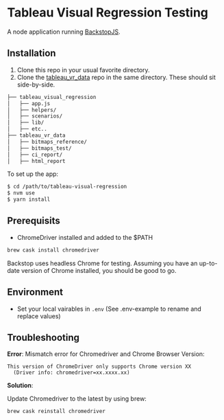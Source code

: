 # Tableau Visual Regression Testing
A node application running [BackstopJS](https://github.com/garris/BackstopJS).

## Installation ##
1. Clone this repo in your usual favorite directory.
2. Clone the [tableau_vr_data](https://github.com/tableau-mkt/tableau_vr_data) repo in the same directory. These should sit side-by-side.

```bash
├── tableau_visual_regression
│   ├── app.js
│   ├── helpers/
│   ├── scenarios/
│   ├── lib/
│   ├── etc..
├── tableau_vr_data
│   ├── bitmaps_reference/
│   ├── bitmaps_test/
│   ├── ci_report/
│   ├── html_report
```


To set up the app:
```bash
$ cd /path/to/tableau-visual-regression
$ nvm use
$ yarn install
```

## Prerequisits
- ChromeDriver installed and added to the $PATH

```bash
brew cask install chromedriver
```
Backstop uses headless Chrome for testing. Assuming you have an up-to-date version of Chrome installed, you should be good to go.

## Environment
- Set your local vairables in `.env`
(See .env-example to rename and replace values)

## Troubleshooting ##

**Error**: Mismatch error for Chromedriver and Chrome Browser Version:

```$bash
This version of ChromeDriver only supports Chrome version XX
  (Driver info: chromedriver=xx.xxxx.xx)
```

**Solution**:

Update Chromedriver to the latest by using brew: 

`brew cask reinstall chromedriver`
